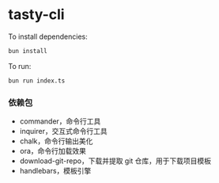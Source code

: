# tasty-cli

To install dependencies:

```bash
bun install
```

To run:

```bash
bun run index.ts
```

### 依赖包
- commander，命令行工具
- inquirer，交互式命令行工具
- chalk，命令行输出美化
- ora，命令行加载效果
- download-git-repo，下载并提取 git 仓库，用于下载项目模板
- handlebars，模板引擎
